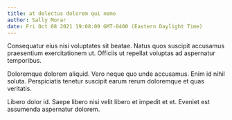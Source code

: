 ```yaml
---
title: at delectus dolorem qui nemo
author: Sally Morar
date: Fri Oct 08 2021 19:08:09 GMT-0400 (Eastern Daylight Time)
---
```

Consequatur eius nisi voluptates sit beatae. Natus quos suscipit accusamus praesentium exercitationem ut. Officiis ut repellat voluptas ad aspernatur temporibus.

 Doloremque dolorem aliquid. Vero neque quo unde accusamus. Enim id nihil soluta. Perspiciatis tenetur suscipit earum rerum doloremque et quas veritatis.

 Libero dolor id. Saepe libero nisi velit libero et impedit et et. Eveniet est assumenda aspernatur dolorem.